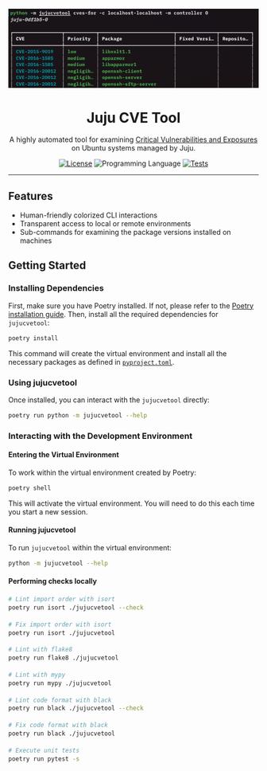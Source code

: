 <div align="center">

![Screenshot][screenshot]

# Juju CVE Tool
A highly automated tool for examining [Critical Vulnerabilities and Exposures][wiki-cve] on Ubuntu systems managed by Juju.

[![License][shield-license]][url-license]
![Programming Language][shield-language]
[![Tests][shield-tests]][url-tests]

<hr>
</div>

## Features
- Human-friendly colorized CLI interactions
- Transparent access to local or remote environments
- Sub-commands for examining the package versions installed on machines

## Getting Started
### Installing Dependencies
First, make sure you have Poetry installed. If not, please refer to the
[Poetry installation guide](https://python-poetry.org/docs/#installation).
Then, install all the required dependencies for `jujucvetool`:

```bash
poetry install
```

This command will create the virtual environment and install all the necessary packages as defined in
[`pyproject.toml`](pyproject.toml).

### Using jujucvetool
Once installed, you can interact with the `jujucvetool` directly:

```bash
poetry run python -m jujucvetool --help
```

### Interacting with the Development Environment
#### Entering the Virtual Environment
To work within the virtual environment created by Poetry:

```bash
poetry shell
```

This will activate the virtual environment.
You will need to do this each time you start a new session.

#### Running jujucvetool
To run `jujucvetool` within the virtual environment:

```bash
python -m jujucvetool --help
```

#### Performing checks locally
```bash
# Lint import order with isort
poetry run isort ./jujucvetool --check

# Fix import order with isort
poetry run isort ./jujucvetool

# Lint with flake8
poetry run flake8 ./jujucvetool

# Lint with mypy
poetry run mypy ./jujucvetool

# Lint code format with black
poetry run black ./jujucvetool --check

# Fix code format with black
poetry run black ./jujucvetool

# Execute unit tests
poetry run pytest -s
```


[screenshot]: .github/assets/screenshot.png
[wiki-cve]: https://en.wikipedia.org/wiki/Common_Vulnerabilities_and_Exposures

[shield-license]: https://img.shields.io/github/license/johnlettman/jujucvetool?style=for-the-badge
[url-license]: ./LICENSE

[shield-language]: https://img.shields.io/github/languages/top/johnlettman/jujucvetool?style=for-the-badge

[shield-tests]: https://img.shields.io/github/actions/workflow/status/johnlettman/jujucvetool/ci.yml?style=for-the-badge&label=tests
[url-tests]: https://github.com/johnlettman/jujucvetool/actions/workflows/ci.yml

